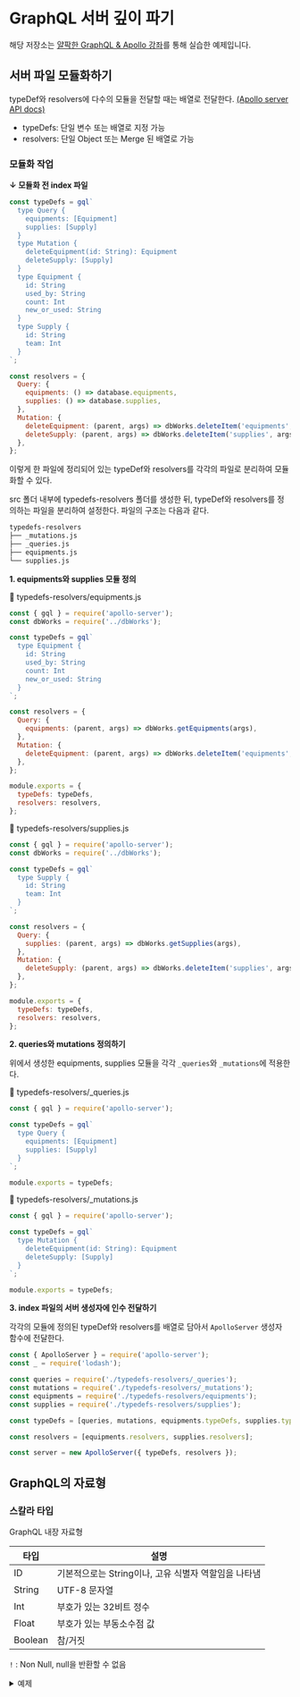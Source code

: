 # GraphQL 서버 깊이 파기

해당 저장소는 [얄팍한 GraphQL & Apollo 강좌](https://www.yalco.kr/lectures/graphql-apollo/)를 통해 실습한 예제입니다.

## 서버 파일 모듈화하기

typeDef와 resolvers에 다수의 모듈을 전달할 때는 배열로 전달한다. [(Apollo server API docs)](https://www.apollographql.com/docs/apollo-server/api/apollo-server/#options)

- typeDefs: 단일 변수 또는 배열로 지정 가능
- resolvers: 단일 Object 또는 Merge 된 배열로 가능

### 모듈화 작업

**↓ 모듈화 전 index 파일**

```javascript
const typeDefs = gql`
  type Query {
    equipments: [Equipment]
    supplies: [Supply]
  }
  type Mutation {
    deleteEquipment(id: String): Equipment
    deleteSupply: [Supply]
  }
  type Equipment {
    id: String
    used_by: String
    count: Int
    new_or_used: String
  }
  type Supply {
    id: String
    team: Int
  }
`;

const resolvers = {
  Query: {
    equipments: () => database.equipments,
    supplies: () => database.supplies,
  },
  Mutation: {
    deleteEquipment: (parent, args) => dbWorks.deleteItem('equipments', args),
    deleteSupply: (parent, args) => dbWorks.deleteItem('supplies', args),
  },
};
```

이렇게 한 파일에 정리되어 있는 typeDef와 resolvers를 각각의 파일로 분리하여 모듈화할 수 있다.

src 폴더 내부에 typedefs-resolvers 폴더를 생성한 뒤, typeDef와 resolvers를 정의하는 파일을 분리하여 설정한다. 파일의 구조는 다음과 같다.

```bash
typedefs-resolvers
├── _mutations.js
├── _queries.js
├── equipments.js
└── supplies.js
```

**1. equipments와 supplies 모듈 정의**

🔻 typedefs-resolvers/equipments.js

```javascript
const { gql } = require('apollo-server');
const dbWorks = require('../dbWorks');

const typeDefs = gql`
  type Equipment {
    id: String
    used_by: String
    count: Int
    new_or_used: String
  }
`;

const resolvers = {
  Query: {
    equipments: (parent, args) => dbWorks.getEquipments(args),
  },
  Mutation: {
    deleteEquipment: (parent, args) => dbWorks.deleteItem('equipments', args),
  },
};

module.exports = {
  typeDefs: typeDefs,
  resolvers: resolvers,
};
```

🔻 typedefs-resolvers/supplies.js

```javascript
const { gql } = require('apollo-server');
const dbWorks = require('../dbWorks');

const typeDefs = gql`
  type Supply {
    id: String
    team: Int
  }
`;

const resolvers = {
  Query: {
    supplies: (parent, args) => dbWorks.getSupplies(args),
  },
  Mutation: {
    deleteSupply: (parent, args) => dbWorks.deleteItem('supplies', args),
  },
};

module.exports = {
  typeDefs: typeDefs,
  resolvers: resolvers,
};
```

**2. queries와 mutations 정의하기**

위에서 생성한 equipments, supplies 모듈을 각각 `_queries`와 `_mutations`에 적용한다.

🔻 typedefs-resolvers/\_queries.js

```javascript
const { gql } = require('apollo-server');

const typeDefs = gql`
  type Query {
    equipments: [Equipment]
    supplies: [Supply]
  }
`;

module.exports = typeDefs;
```

🔻 typedefs-resolvers/\_mutations.js

```javascript
const { gql } = require('apollo-server');

const typeDefs = gql`
  type Mutation {
    deleteEquipment(id: String): Equipment
    deleteSupply: [Supply]
  }
`;

module.exports = typeDefs;
```

**3. index 파일의 서버 생성자에 인수 전달하기**

각각의 모듈에 정의된 typeDef와 resolvers를 배열로 담아서 `ApolloServer` 생성자 함수에 전달한다.

```javascript
const { ApolloServer } = require('apollo-server');
const _ = require('lodash');

const queries = require('./typedefs-resolvers/_queries');
const mutations = require('./typedefs-resolvers/_mutations');
const equipments = require('./typedefs-resolvers/equipments');
const supplies = require('./typedefs-resolvers/supplies');

const typeDefs = [queries, mutations, equipments.typeDefs, supplies.typeDefs];

const resolvers = [equipments.resolvers, supplies.resolvers];

const server = new ApolloServer({ typeDefs, resolvers });
```

## GraphQL의 자료형

### 스칼라 타입

GraphQL 내장 자료형

| 타입    | 설명                                                 |
| ------- | ---------------------------------------------------- |
| ID      | 기본적으로는 String이나, 고유 식별자 역할임을 나타냄 |
| String  | UTF-8 문자열                                         |
| Int     | 부호가 있는 32비트 정수                              |
| Float   | 부호가 있는 부동소수점 값                            |
| Boolean | 참/거짓                                              |

`!` : Non Null, null을 반환할 수 없음

<details>
<summary>예제</summary>
<div markdown="1">

```javascript
type EquipmentAdv {
  id: ID!
  used_by: String!
  count: Int!
  use_rate: Float
  is_new: Boolean!
}
```

equipments.js

use_rate와 is_new는 equipments의 타입에 없기 때문에 값을 지정해야 한다.

```javascript
const resolvers = {
  Query: {
    // ...
    equipmentAdvs: (parent, args) =>
      dbWorks.getEquipments(args).map(equipment => {
        if (equipment.used_by === 'developer') {
          equipment.use_rate = Math.random().toFixed(2);
        }
        equipment.is_new = equipment.new_or_used === 'new';
        return equipment;
      }),
  },
  // ...
};
```

\_queries.js

```javascript
type Query {
  ...
  equipmentAdvs: [EquipmentAdv]
  ...
}
```

↓ 쿼리 요청

```javascript
query {
  equipmentAdvs {
    id
    used_by
    count
    use_rate
    is_new
  }
}
```

</div>
</details>

